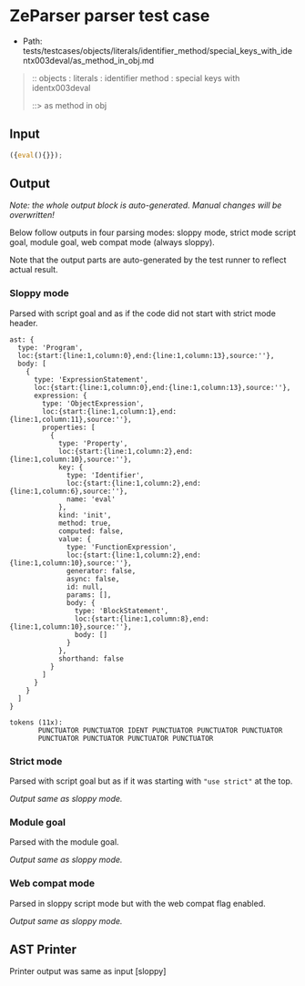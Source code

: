 # ZeParser parser test case

- Path: tests/testcases/objects/literals/identifier_method/special_keys_with_identx003deval/as_method_in_obj.md

> :: objects : literals : identifier method : special keys with identx003deval
>
> ::> as method in obj

## Input

`````js
({eval(){}});
`````

## Output

_Note: the whole output block is auto-generated. Manual changes will be overwritten!_

Below follow outputs in four parsing modes: sloppy mode, strict mode script goal, module goal, web compat mode (always sloppy).

Note that the output parts are auto-generated by the test runner to reflect actual result.

### Sloppy mode

Parsed with script goal and as if the code did not start with strict mode header.

`````
ast: {
  type: 'Program',
  loc:{start:{line:1,column:0},end:{line:1,column:13},source:''},
  body: [
    {
      type: 'ExpressionStatement',
      loc:{start:{line:1,column:0},end:{line:1,column:13},source:''},
      expression: {
        type: 'ObjectExpression',
        loc:{start:{line:1,column:1},end:{line:1,column:11},source:''},
        properties: [
          {
            type: 'Property',
            loc:{start:{line:1,column:2},end:{line:1,column:10},source:''},
            key: {
              type: 'Identifier',
              loc:{start:{line:1,column:2},end:{line:1,column:6},source:''},
              name: 'eval'
            },
            kind: 'init',
            method: true,
            computed: false,
            value: {
              type: 'FunctionExpression',
              loc:{start:{line:1,column:2},end:{line:1,column:10},source:''},
              generator: false,
              async: false,
              id: null,
              params: [],
              body: {
                type: 'BlockStatement',
                loc:{start:{line:1,column:8},end:{line:1,column:10},source:''},
                body: []
              }
            },
            shorthand: false
          }
        ]
      }
    }
  ]
}

tokens (11x):
       PUNCTUATOR PUNCTUATOR IDENT PUNCTUATOR PUNCTUATOR PUNCTUATOR
       PUNCTUATOR PUNCTUATOR PUNCTUATOR PUNCTUATOR
`````

### Strict mode

Parsed with script goal but as if it was starting with `"use strict"` at the top.

_Output same as sloppy mode._

### Module goal

Parsed with the module goal.

_Output same as sloppy mode._

### Web compat mode

Parsed in sloppy script mode but with the web compat flag enabled.

_Output same as sloppy mode._

## AST Printer

Printer output was same as input [sloppy]